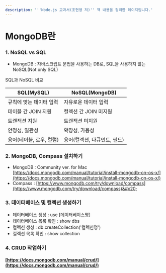 ```yaml
---
description: '''Node.js 교과서(조현영 저)'' 책 내용을 정리한 페이지입니다.'
---
```


# MongoDB란

### 1. NoSQL vs SQL

* MongoDB : 자바스크립트 문법을 사용하는 DB로, SQL을 사용하지 않는 NoSQL(Not only SQL)

SQL과 NoSQL 비교

| SQL(MySQL)      | NoSQL(MongoDB)    |
| --------------- | ----------------- |
| 규칙에 맞는 데이터 입력   | 자유로운 데이터 입력       |
| 테이블 간 JOIN 지원   | 컬렉션 간 JOIN 미지원    |
| 트랜잭션 지원         | 트랜잭션 미지원          |
| 안정성, 일관성        | 확장성, 가용성          |
| 용어(테이블, 로우, 컬럼) | 용어(컬렉션, 다큐먼트, 필드) |

### 2. MongoDB, Compass 설치하기

* MongoDB : Community ver. for Mac [https://docs.mongodb.com/manual/tutorial/install-mongodb-on-os-x/](https://docs.mongodb.com/manual/tutorial/install-mongodb-on-os-x/)
* Compass : [https://www.mongodb.com/try/download/compass](https://www.mongodb.com/try/download/compass)&#x20;

### 3. 데이터베이스 및 컬렉션 생성하기&#x20;

* 데이터베이스 생성 : use \[데이터베이스명]
* 데이터베이스 목록 확인 : show dbs
* 컬렉션 생성 : db.createCollection('컬렉션명')
* 컬렉션 목록 확인 : show collection

### 4. CRUD 작업하기

#### [https://docs.mongodb.com/manual/crud/](https://docs.mongodb.com/manual/crud/)

####

